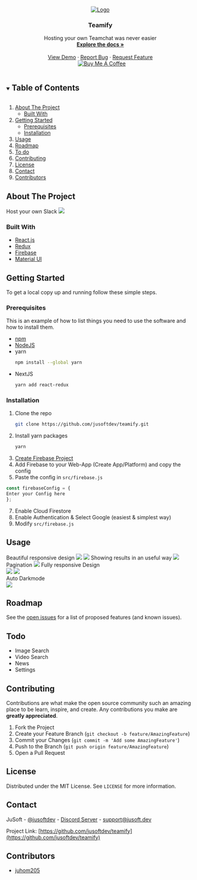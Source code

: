 <!-- PROJECT LOGO -->
<br />
<p align="center">
  <a href="https://github.com/jusoftdev/teamify">
    <img src="https://i.imgur.com/3zZLhbB.png" alt="Logo" >
  </a>

  <h3 align="center">Teamify</h3>

  <p align="center">
    Hosting your own Teamchat was never easier
    <br />
    <a href="https://github.com/jusoftdev/teamify"><strong>Explore the docs »</strong></a>
    <br />
    <br />
    <a href="https://teamify-jusoft.web.app">View Demo</a>
    ·
    <a href="https://github.com/jusoftdev/teamify/issues">Report Bug</a>
    ·
    <a href="https://github.com/jusoftdev/teamify/issues">Request Feature</a><br>&nbsp;
<a href="https://www.buymeacoffee.com/jusoft" target="_blank"><img src="https://bmc-cdn.nyc3.digitaloceanspaces.com/BMC-button-images/custom_images/orange_img.png" alt="Buy Me A Coffee" style="height: auto !important;width: auto !important;" ></a>
 
  </p>
</p>



<!-- TABLE OF CONTENTS -->
<details open="open">
  <summary><h2 style="display: inline-block">Table of Contents</h2></summary>
  <ol>
    <li>
      <a href="#about-the-project">About The Project</a>
      <ul>
        <li><a href="#built-with">Built With</a></li>
      </ul>
    </li>
    <li>
      <a href="#getting-started">Getting Started</a>
      <ul>
        <li><a href="#prerequisites">Prerequisites</a></li>
        <li><a href="#installation">Installation</a></li>
      </ul>
    </li>
    <li><a href="#usage">Usage</a></li>
    <li><a href="#roadmap">Roadmap</a></li>
    <li><a href="#todo">To do</a></li>
    <li><a href="#contributing">Contributing</a></li>
    <li><a href="#license">License</a></li>
    <li><a href="#contact">Contact</a></li>
    <li><a href="#contributors">Contributors</a></li>
  </ol>
</details>



<!-- ABOUT THE PROJECT -->
## About The Project


Host your own Slack
<img src="https://i.imgur.com/48LM1vT.png"/>


### Built With

* [React.js](https://reactjs.org/)
* [Redux](https://redux.js.org/)
* [Firebase](https://firebase.google.com/)
* [Material UI](https://mui.com/)


<!-- GETTING STARTED -->
## Getting Started

To get a local copy up and running follow these simple steps.

### Prerequisites

This is an example of how to list things you need to use the software and how to install them.
* [npm](https://npmjs.com)
* [NodeJS](https://nodejs.org)  
* yarn
  ```sh
  npm install --global yarn
  ```
* NextJS
  ```sh
  yarn add react-redux
  ```

### Installation

1. Clone the repo
   ```sh
   git clone https://github.com/jusoftdev/teamify.git
   ```
2. Install yarn packages
   ```sh
   yarn
   ```
3. [Create Firebase Project](https://console.firebase.google.com/u/0/)
4. Add Firebase to your Web-App (Create App/Platform) and copy the config
5. Paste the config in `src/firebase.js`
  ```js
  const firebaseConfig = {
  Enter your Config here
  };
  ```
7. Enable Cloud Firestore
8. Enable Authentication & Select Google (easiest & simplest way)
9. Modify `src/firebase.js`



<!-- USAGE EXAMPLES -->
## Usage

Beautiful responsive design
<img src="https://i.imgur.com/v1gSm5R.png" />
<img src="https://i.imgur.com/Kvu3Eam.png" />
Showing results in an useful way
<img src="https://i.imgur.com/kIaOSie.png" />
Pagination
<img src="https://i.imgur.com/ghpSFcf.png" />
Fully responsive Design <br>
<img src="https://i.imgur.com/ym4XODw.png" />
<img src="https://cdn.discordapp.com/attachments/828176464041476111/868920497113530479/unknown.png" />
<br>
Auto Darkmode<br>
<img src="https://i.imgur.com/C0k2DlZ.png" />



<!-- ROADMAP -->
## Roadmap

See the [open issues](https://github.com/jusoftdev/teamify/issues) for a list of proposed features (and known issues).

<!-- todo -->
## Todo

* Image Search
* Video Search
* News
* Settings



<!-- CONTRIBUTING -->
## Contributing

Contributions are what make the open source community such an amazing place to be learn, inspire, and create. Any contributions you make are **greatly appreciated**.

1. Fork the Project
2. Create your Feature Branch (`git checkout -b feature/AmazingFeature`)
3. Commit your Changes (`git commit -m 'Add some AmazingFeature'`)
4. Push to the Branch (`git push origin feature/AmazingFeature`)
5. Open a Pull Request



<!-- LICENSE -->
## License

Distributed under the MIT License. See `LICENSE` for more information.



<!-- CONTACT -->
## Contact

JuSoft - [@jusoftdev](https://twitter.com/jusoftdev) - [Discord Server](http://jsft.be/discord) - support@jusoft.dev

Project Link: [https://github.com/jusoftdev/teamify](https://github.com/jusoftdev/teamify)



<!-- ACKNOWLEDGEMENTS -->
## Contributors

* [juhom205](https://github.com/juhom205)




